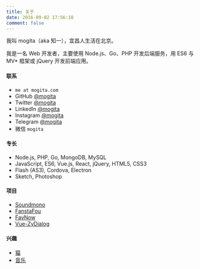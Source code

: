 ```yaml
---
title: 关于
date: 2016-09-02 17:56:18
comment: false
---
```


我叫 mogita（aka 知一），宜昌人生活在北京。

我是一名 Web 开发者，主要使用 Node.js、Go、PHP 开发后端服务，用 ES6 与 MV\* 框架或 jQuery 开发前端应用。

#### 联系

* `me at mogita.com`
* GitHub [@mogita](https://github.com/mogita)
* Twitter [@mogita](https://twitter.com/mogita)
* LinkedIn [@mogita](https://www.linkedin.com/in/mogita/)
* Instagram [@mogita](https://instagram.com/mogita)
* Telegram [@mogita](https://t.me/mogita)
* 微信 `mogita`

#### 专长

* Node.js, PHP, Go, MongoDB, MySQL
* JavaScript, ES6, Vue.js, React, jQuery, HTML5, CSS3
* Flash (AS3), Cordova, Electron
* Sketch, Photoshop

#### 项目

* [Soundmono](http://soundmono.com)
* [FanstaFou](http://fanstafou.mogita.com)
* [FavNow](http://favnow.mogita.com)
* [Vue-ZyDialog](https://www.npmjs.com/package/vue-zydialog)

#### 兴趣

* [猫](https://fanfou.com/yocat)
* [音乐](https://site.douban.com/mogita/room/195849/)

